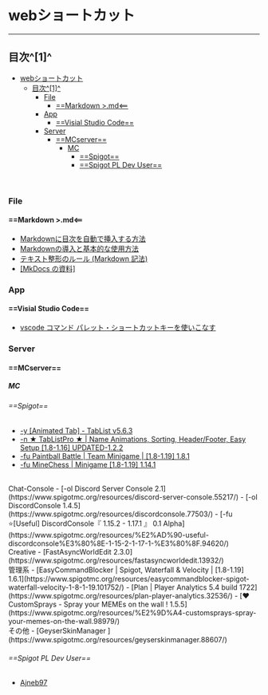 # webショートカット<rb>
*** 

## 目次^[1]^
<!-- @import "[TOC]" {cmd="toc" depthFrom=1 depthTo=6 orderedList=false} -->

<!-- code_chunk_output -->

- [webショートカット<rb>](#webショートカットrb)
  - [目次^[1]^](#目次1)
    - [File](#file)
      - [==Markdown >.md<==](#markdown-md)
    - [App](#app)
      - [==Visial Studio Code==](#visial-studio-code)
    - [Server](#server)
      - [==MCserver==](#mcserver)
        - [MC](#mc)
          - [==Spigot==](#spigot)
          - [==Spigot PL Dev User==](#spigot-pl-dev-user)

<!-- /code_chunk_output -->
<br>

### File
#### ==Markdown >.md<==
  - [Markdownに目次を自動で挿入する方法](https://b1san-blog.com/post/vscode/vscode-md-toc/)
  - [Markdownの導入と基本的な使用方法](https://b1san-blog.com/post/vscode/vscode-md-first/)
  - [テキスト整形のルール (Markdown 記法)](https://support-ja.backlog.com/hc/ja/articles/360036145833-%E3%83%86%E3%82%AD%E3%82%B9%E3%83%88%E6%95%B4%E5%BD%A2%E3%81%AE%E3%83%AB%E3%83%BC%E3%83%AB-Markdown-%E8%A8%98%E6%B3%95-)
  - [[MkDocs の資料]](https://squidfunk.github.io/mkdocs-material/reference/buttons/)

### App
#### ==Visial Studio Code==
  - [vscode コマンド パレット・ショートカットキーを使いこなす](https://digitor.jp/textbook/vscode-command-palette/)

### Server
#### ==MCserver==
##### MC
###### ==Spigot==
  - [-y [Animated Tab] - TabList v5.6.3](https://www.spigotmc.org/resources/animated-tab-tablist.46229/)
  - [-n ★ TabListPro ★ | Name Animations, Sorting, Header/Footer, Easy Setup [1.8-1.16] UPDATED-1.2.2](https://www.spigotmc.org/resources/%E2%98%85-tablistpro-%E2%98%85-name-animations-sorting-header-footer-easy-setup-1-8-1-16.21532/)
  - [-fu Paintball Battle | Team Minigame | [1.8-1.19] 1.8.1](https://www.spigotmc.org/resources/paintball-battle-team-minigame-1-8-1-19.76676/)
  - [-fu MineChess | Minigame [1.8-1.19] 1.14.1](https://www.spigotmc.org/resources/minechess-minigame-1-8-1-19.74178/)
<br>
    Chat-Console
  - [-ol  Discord Server Console 2.1](https://www.spigotmc.org/resources/discord-server-console.55217/)
  - [-ol  DiscordConsole 1.4.5](https://www.spigotmc.org/resources/discordconsole.77503/)
  - [-fu  ⭐[Useful] DiscordConsole『 1.15.2 - 1.17.1 』 0.1 Alpha](https://www.spigotmc.org/resources/%E2%AD%90-useful-discordconsole%E3%80%8E-1-15-2-1-17-1-%E3%80%8F.94620/)
<br>
    Creative
  - [FastAsyncWorldEdit 2.3.0](https://www.spigotmc.org/resources/fastasyncworldedit.13932/)
<br>
    管理系
  - [EasyCommandBlocker | Spigot, Waterfall & Velocity | [1.8-1.19] 1.6.1](https://www.spigotmc.org/resources/easycommandblocker-spigot-waterfall-velocity-1-8-1-19.101752/)
  - [Plan | Player Analytics 5.4 build 1722](https://www.spigotmc.org/resources/plan-player-analytics.32536/)
  - [❤ CustomSprays - Spray your MEMEs on the wall ! 1.5.5](https://www.spigotmc.org/resources/%E2%9D%A4-customsprays-spray-your-memes-on-the-wall.98979/)
<br>
    その他
  - [GeyserSkinManager  ](https://www.spigotmc.org/resources/geyserskinmanager.88607/)

###### ==Spigot PL Dev User==
  - [Ajneb97](https://www.spigotmc.org/members/ajneb97.43796/)